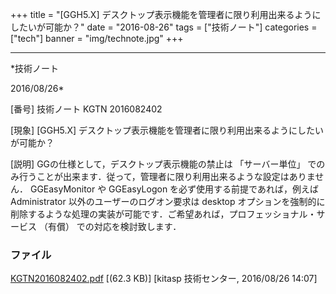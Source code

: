 ﻿+++
title = "[GGH5.X] デスクトップ表示機能を管理者に限り利用出来るようにしたいが可能か？"
date = "2016-08-26"
tags = ["技術ノート"]
categories = ["tech"]
banner = "img/technote.jpg"
+++

-----------------------------------------------------------------------------------------------------------------------------

*技術ノート

2016/08/26*


[番号]
技術ノート KGTN 2016082402

[現象]
[GGH5.X]
デスクトップ表示機能を管理者に限り利用出来るようにしたいが可能か？

[説明]
GGの仕様として，デスクトップ表示機能の禁止は 「サーバー単位」
でのみ行うことが出来ます．従って，管理者に限り利用出来るような設定はありません．
GGEasyMonitor や GGEasyLogon を必ず使用する前提であれば，例えば
Administrator 以外のユーザーのログオン要求は desktop
オプションを強制的に削除するような処理の実装が可能です．ご希望あれば，プロフェッショナル・サービス
（有償） での対応を検討致します．


### ファイル

 
 


[KGTN2016082402.pdf](http://techreport.kitasp.net/attachments/download/2987/KGTN2016082402.pdf)
 [(62.3 KB)] [kitasp 技術センター, 2016/08/26
14:07]


 


 

